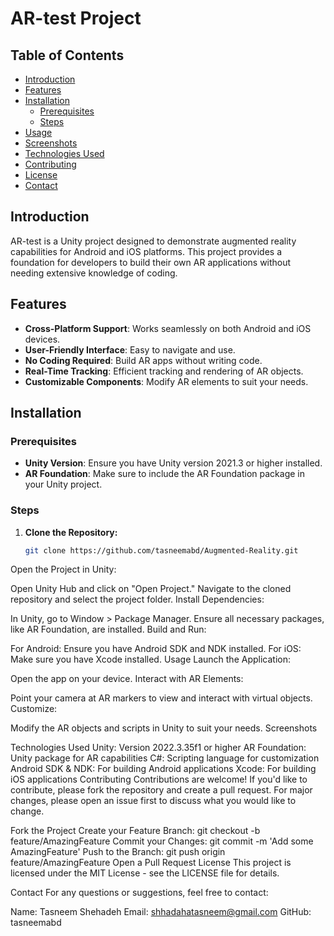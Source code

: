 # AR-test Project


## Table of Contents

- [Introduction](#introduction)
- [Features](#features)
- [Installation](#installation)
  - [Prerequisites](#prerequisites)
  - [Steps](#steps)
- [Usage](#usage)
- [Screenshots](#screenshots)
- [Technologies Used](#technologies-used)
- [Contributing](#contributing)
- [License](#license)
- [Contact](#contact)

## Introduction

AR-test is a Unity project designed to demonstrate augmented reality capabilities for Android and iOS platforms. This project provides a foundation for developers to build their own AR applications without needing extensive knowledge of coding.

## Features

- **Cross-Platform Support**: Works seamlessly on both Android and iOS devices.
- **User-Friendly Interface**: Easy to navigate and use.
- **No Coding Required**: Build AR apps without writing code.
- **Real-Time Tracking**: Efficient tracking and rendering of AR objects.
- **Customizable Components**: Modify AR elements to suit your needs.

## Installation

### Prerequisites

- **Unity Version**: Ensure you have Unity version 2021.3 or higher installed.
- **AR Foundation**: Make sure to include the AR Foundation package in your Unity project.

### Steps

1. **Clone the Repository:**

   ```bash
   git clone https://github.com/tasneemabd/Augmented-Reality.git
Open the Project in Unity:

Open Unity Hub and click on "Open Project."
Navigate to the cloned repository and select the project folder.
Install Dependencies:

In Unity, go to Window > Package Manager.
Ensure all necessary packages, like AR Foundation, are installed.
Build and Run:

For Android: Ensure you have Android SDK and NDK installed.
For iOS: Make sure you have Xcode installed.
Usage
Launch the Application:

Open the app on your device.
Interact with AR Elements:

Point your camera at AR markers to view and interact with virtual objects.
Customize:

Modify the AR objects and scripts in Unity to suit your needs.
Screenshots


Technologies Used
Unity: Version 2022.3.35f1 or higher
AR Foundation: Unity package for AR capabilities
C#: Scripting language for customization
Android SDK & NDK: For building Android applications
Xcode: For building iOS applications
Contributing
Contributions are welcome! If you'd like to contribute, please fork the repository and create a pull request. For major changes, please open an issue first to discuss what you would like to change.

Fork the Project
Create your Feature Branch: git checkout -b feature/AmazingFeature
Commit your Changes: git commit -m 'Add some AmazingFeature'
Push to the Branch: git push origin feature/AmazingFeature
Open a Pull Request
License
This project is licensed under the MIT License - see the LICENSE file for details.

Contact
For any questions or suggestions, feel free to contact:

Name: Tasneem Shehadeh
Email: shhadahatasneem@gmail.com
GitHub: tasneemabd
